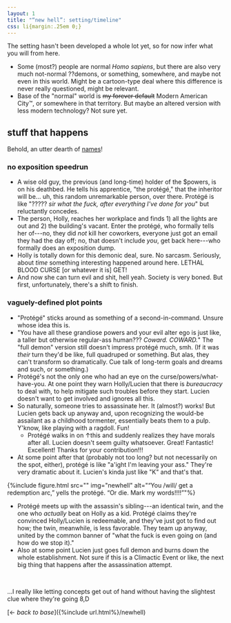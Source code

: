 ```yaml
---
layout: 1
title: "“new hell”: setting/timeline"
css: li{margin:.25em 0;}
---
```

The setting hasn't been developed a whole lot yet, so for now infer what you will from here.

- Some (most?) people are normal <i>Homo sapiens</i>, but there are also very much not-normal ??demons, or something, somewhere, and maybe not even in this world. Might be a cartoon-type deal where this difference is never really questioned, might be relevant.
- Base of the "normal" world is ~~my forever default~~ Modern American City™, or somewhere in that territory. But maybe an altered version with less modern technology? Not sure yet.

## stuff that happens
Behold, an utter dearth of [names](cast)!

### no exposition speedrun
- A wise old guy, the previous (and long-time) holder of the $powers, is on his deathbed. He tells his apprentice, "the protégé," that the inheritor will be... uh, this random unremarkable person, over there. Protégé is like "????? *sir what the fuck, after everything I've done for you*" but reluctantly concedes.
- The person, Holly, reaches her workplace and finds 1) all the lights are out and 2) the building's vacant. Enter the protégé, who formally tells her of---no, they did *not* kill her coworkers, everyone just got an email they had the day off; no, that doesn't include *you*, get back here---who formally does an exposition dump.
- Holly is totally down for this demonic deal, sure. No sarcasm. Seriously, about *time* something interesting happened around here. <strong style="text-transform:uppercase;font-weight:normal;">Lethal blood curse</strong> [or whatever it is] <strong style="text-transform:uppercase;font-weight:normal;">get!</strong>
- And now she can turn evil and shit, hell yeah. Society is very boned. But first, unfortunately, there's a shift to finish.

### vaguely-defined plot points
- "Protégé" sticks around as something of a second-in-command. Unsure whose idea this is.
- "You have all these grandiose powers and your evil alter ego is just like, a taller but otherwise regular-ass human??? *Coward. <span style="text-transform:uppercase;">Coward.</span>*" The "full demon" version still doesn't impress protégé much, smh. (If it was *their* turn they'd be like, full quadruped or something. But alas, they can't transform so dramatically. Cue talk of long-term goals and dreams and such, or something.)
- Protégé's not the only one who had an eye on the curse/powers/what-have-you. At one point they warn Holly/Lucien that there is *bureaucracy* to deal with, to help mitigate such troubles before they start. Lucien doesn't want to get involved and ignores all this.
- So naturally, someone tries to assassinate her. It (almost?) works! But Lucien gets back up anyway and, upon recognizing the would-be assailant as a childhood tormenter, essentially beats them to a pulp. Y'know, like playing with a ragdoll. Fun!
	- Protégé walks in on ↑this and suddenly realizes they have morals after all. Lucien doesn't seem guilty whatsoever. Great! Fantastic! Excellent! Thanks for your contribution!!!
- At some point after that (probably not too long? but not necessarily on the spot, either), protégé is like "a'ight I'm leaving your ass." They're very dramatic about it. Lucien's kinda just like "K" and that's that.

{%include figure.html src="" img="newhell" alt="“You /will/ get a redemption arc,” yells the protégé. “Or die. Mark my words!!!!”"%}<!--source to roundup-->

- Protégé meets up with the assassin's sibling---an identical twin, and the one who *actually* beat on Holly as a kid. Protégé claims they're convinced Holly/Lucien is redeemable, and they've just got to find out how; the twin, meanwhile, is less favorable. They team up anyway, united by the common banner of "what the fuck is even going on (and how do we stop it)."
- Also at some point Lucien just goes full demon and burns down the whole establishment. Not sure if this is a Climactic Event or like, the next big thing that happens after the assassination attempt.

&nbsp;

...I really like letting concepts get out of hand without having the slightest clue where they're going <span style="display:inline-block;">8,D</span>

[← <i>back to base</i>]({%include url.html%}/newhell)